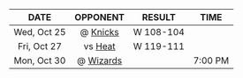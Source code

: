 |    DATE     |             OPPONENT              |  RESULT   |  TIME   |
|:-----------:|:---------------------------------:|:---------:|:-------:|
| Wed, Oct 25 |      @ [Knicks](/r/NYKnicks)      | W 108-104 |         |
| Fri, Oct 27 |        vs [Heat](/r/heat)         | W 119-111 |         |
| Mon, Oct 30 | @ [Wizards](/r/washingtonwizards) |           | 7:00 PM |